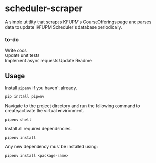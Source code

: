 # scheduler-scraper
A simple utitlity that scrapes KFUPM's CourseOfferings page and parses data to update iKFUPM Scheduler's database periodically.

### to-do
Write docs  
Update unit tests  
Implement async requests
Update Readme

## Usage
Install `pipenv` if you haven't already.
```
pip install pipenv
```

Navigate to the project directory and run the following command to create/activate the virtual environment. 
```
pipenv shell
```

Install all required dependencies.
```
pipenv install
```

Any new dependency must be installed using:
```
pipenv install <package-name>
```
